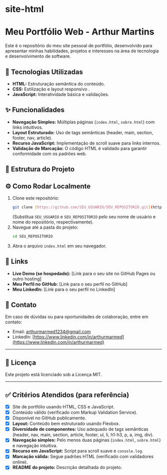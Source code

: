 # site-html
# Meu Portfólio Web - Arthur Martins

Este é o repositório do meu site pessoal de portfólio, desenvolvido para apresentar minhas habilidades, projetos e interesses na área de tecnologia e desenvolvimento de software.

## 🚀 Tecnologias Utilizadas

* **HTML:** Estruturação semântica do conteúdo.
* **CSS:** Estilização e layout responsivo .
* **JavaScript:** Interatividade básica e validações.

## ✨ Funcionalidades

* **Navegação Simples:** Múltiplas páginas (`index.html`, `sobre.html`) com links intuitivos.
* **Layout Estruturado:** Uso de tags semânticas (header, main, section, footer, nav, article).
* **Recurso JavaScript:** Implementação de scroll suave para links internos.
* **Validação de Marcação:** O código HTML é validado para garantir conformidade com os padrões web.

## 📁 Estrutura do Projeto
## ⚙️ Como Rodar Localmente

1.  Clone este repositório:
    ```bash
    git clone [https://github.com/SEU_USUARIO/SEU_REPOSITORIO.git](https://github.com/SEU_USUARIO/SEU_REPOSITORIO.git)
    ```
    (Substitua `SEU_USUARIO` e `SEU_REPOSITORIO` pelo seu nome de usuário e nome do repositório, respectivamente).
2.  Navegue até a pasta do projeto:
    ```bash
    cd SEU_REPOSITORIO
    ```
3.  Abra o arquivo `index.html` em seu navegador.

## 🔗 Links

* **Live Demo (se hospedado):** [Link para o seu site no GitHub Pages ou outro hosting]
* **Meu Perfil no GitHub:** [Link para o seu perfil no GitHub]
* **Meu LinkedIn:** [Link para o seu perfil no LinkedIn]

## 🤝 Contato

Em caso de dúvidas ou para oportunidades de colaboração, entre em contato:
* Email: arthurmarmed1234@gmail.com
* LinkedIn: [https://www.linkedin.com/in/arthurmarmed](https://www.linkedin.com/in/arthurmarmed)

---

## 📝 Licença

Este projeto está licenciado sob a Licença MIT.

---

## ✅ Critérios Atendidos (para referência)

* [x] Site de portfólio usando HTML, CSS e JavaScript.
* [x] Conteúdo válido (verificado com Markup Validation Service).
* [x] Disponível no GitHub publicamente.
* [x] **Layout:** Conteúdo bem estruturado usando Flexbox.
* [x] **Diversidade de componentes:** Uso adequado de tags semânticas (header, nav, main, section, article, footer, ul, li, h1-h3, p, a, img, div).
* [x] **Navegação simples:** Pelo menos duas páginas (`index.html`, `sobre.html`) e navegação intuitiva.
* [x] **Recurso em JavaScript:** Script para scroll suave e `console.log`.
* [x] **Marcação válida:** Segue padrões HTML (verificado com validadores online).
* [x] **README do projeto:** Descrição detalhada do projeto.
